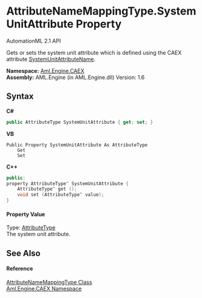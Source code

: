 # AttributeNameMappingType.SystemUnitAttribute Property 
AutomationML 2.1 API 

Gets or sets the system unit attribute which is defined using the CAEX attribute <a href="P_Aml_Engine_CAEX_AttributeNameMappingType_SystemUnitAttributeName">SystemUnitAttributeName</a>.

**Namespace:**&nbsp;<a href="N_Aml_Engine_CAEX">Aml.Engine.CAEX</a><br />**Assembly:**&nbsp;AML.Engine (in AML.Engine.dll) Version: 1.6

## Syntax

**C#**<br />
``` C#
public AttributeType SystemUnitAttribute { get; set; }
```

**VB**<br />
``` VB
Public Property SystemUnitAttribute As AttributeType
	Get
	Set
```

**C++**<br />
``` C++
public:
property AttributeType^ SystemUnitAttribute {
	AttributeType^ get ();
	void set (AttributeType^ value);
}
```


#### Property Value
Type: <a href="T_Aml_Engine_CAEX_AttributeType">AttributeType</a><br />The system unit attribute.

## See Also


#### Reference
<a href="T_Aml_Engine_CAEX_AttributeNameMappingType">AttributeNameMappingType Class</a><br /><a href="N_Aml_Engine_CAEX">Aml.Engine.CAEX Namespace</a><br />